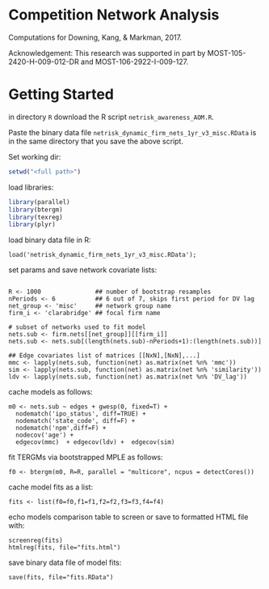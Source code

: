Competition Network Analysis
=======

Computations for Downing, Kang, & Markman, 2017.

Acknowledgement:
This research was supported in part by MOST-105-2420-H-009-012-DR and  MOST-106-2922-I-009-127.

Getting Started
======

in directory `R` download the R script `netrisk_awareness_AOM.R`. 

Paste the binary data file `netrisk_dynamic_firm_nets_1yr_v3_misc.RData` is in the same directory that you save the above script.

Set working dir:
```R
setwd("<full path>")
```

load libraries:
```r
library(parallel)
library(btergm)
library(texreg)
library(plyr)
```

load binary data file in R:
```{R}
load('netrisk_dynamic_firm_nets_1yr_v3_misc.RData');
```

set params and save network covariate lists:
```{R}

R <- 1000               ## number of bootstrap resamples
nPeriods <- 6           ## 6 out of 7, skips first period for DV lag
net_group <- 'misc'     ## network group name
firm_i <- 'clarabridge' ## focal firm name

# subset of networks used to fit model
nets.sub <- firm.nets[[net_group]][[firm_i]]
nets.sub <- nets.sub[(length(nets.sub)-nPeriods+1):(length(nets.sub))]

## Edge covariates list of matrices [[NxN],[NxN],...]
mmc <- lapply(nets.sub, function(net) as.matrix(net %n% 'mmc'))
sim <- lapply(nets.sub, function(net) as.matrix(net %n% 'similarity'))
ldv <- lapply(nets.sub, function(net) as.matrix(net %n% 'DV_lag'))
```

cache models as follows:
```{R}
m0 <- nets.sub ~ edges + gwesp(0, fixed=T) + 
  nodematch('ipo_status', diff=TRUE) +
  nodematch('state_code', diff=F) +
  nodematch('npm',diff=F) + 
  nodecov('age') +   
  edgecov(mmc)  + edgecov(ldv) +  edgecov(sim)
```

fit TERGMs via bootstrapped MPLE as follows:
```{r}
f0 <- btergm(m0, R=R, parallel = "multicore", ncpus = detectCores())
```

cache model fits as a list:
```{r}
fits <- list(f0=f0,f1=f1,f2=f2,f3=f3,f4=f4)
```

echo models comparison table to screen or save to formatted HTML file with:
```{r}
screenreg(fits)
htmlreg(fits, file="fits.html")
```

save binary data file of model fits:
```{R}
save(fits, file="fits.RData")
```
